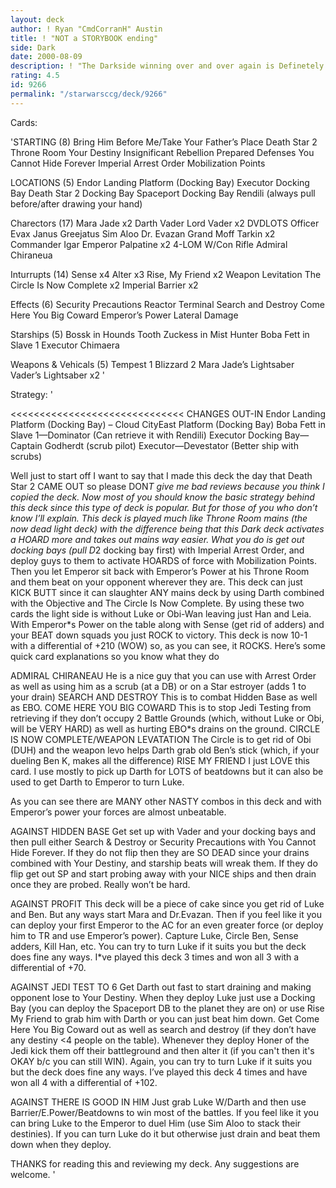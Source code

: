 ```yaml
---
layout: deck
author: ! Ryan "CmdCorranH" Austin
title: ! "NOT a STORYBOOK ending"
side: Dark
date: 2000-08-09
description: ! "The Darkside winning over and over again is Definetely NOT a storybook ending."
rating: 4.5
id: 9266
permalink: "/starwarsccg/deck/9266"
---
```

Cards: 

'STARTING (8)
Bring Him Before Me/Take Your Father’s Place
Death Star 2 Throne Room
Your Destiny
Insignificant Rebellion
Prepared Defenses
You Cannot Hide Forever
Imperial Arrest Order
Mobilization Points

LOCATIONS (5)
Endor Landing Platform (Docking Bay)
Executor Docking Bay
Death Star 2 Docking Bay
Spaceport Docking Bay
Rendili (always pull before/after drawing your hand)

Charectors (17)
Mara Jade x2
Darth Vader
Lord Vader x2
DVDLOTS
Officer Evax
Janus Greejatus
Sim Aloo
Dr. Evazan
Grand Moff Tarkin x2
Commander Igar
Emperor Palpatine x2
4-LOM W/Con Rifle
Admiral Chiraneua

Inturrupts (14)
Sense x4
Alter x3
Rise, My Friend x2
Weapon Levitation
The Circle Is Now Complete x2
Imperial Barrier x2

Effects (6)
Security Precautions
Reactor Terminal
Search and Destroy
Come Here You Big Coward
Emperor’s Power
Lateral Damage

Starships (5)
Bossk in Hounds Tooth
Zuckess in Mist Hunter
Boba Fett in Slave 1
Executor
Chimaera

Weapons & Vehicals (5)
Tempest 1
Blizzard 2
Mara Jade’s Lightsaber
Vader’s Lightsaber x2
'

Strategy: '

<<<<<<<<<<<<<<<<<<<<<<<<<<<<<<
CHANGES OUT-IN
Endor Landing Platform (Docking Bay) – Cloud CityEast Platform (Docking Bay)
Boba Fett in Slave 1—Dominator (Can retrieve it with Rendili)
Executor Docking Bay—Captain Godherdt (scrub pilot)
Executor—Devestator (Better ship with scrubs)
>>>>>>>>>>>>>>>>>>>>>>>>>>>>>>>>>>>

Well just to start off I want to say that I made this deck the day that Death Star 2 CAME OUT so please DON*T give me bad reviews because you think I copied the deck. Now most of you should know the basic strategy behind this deck since this type of deck is popular. But for those of you who don’t know I’ll explain. This deck is played much like Throne Room mains (the now dead light deck) with the difference being that this Dark deck activates a HOARD more and takes out mains way easier. What you do is get out docking bays (pull D*2 docking bay first) with Imperial Arrest Order, and deploy guys to them to activate HOARDS of force with Mobilization Points. Then you let Emperor sit back with Emperor’s Power at his Throne Room and them beat on your opponent wherever they are.
  This deck can just KICK BUTT since it can slaughter ANY mains deck by using Darth combined with the Objective and The Circle Is Now Complete. By using these two cards the light side is without Luke or Obi-Wan leaving just Han and Leia. With Emperor*s Power on the table along with Sense (get rid of adders) and your BEAT down squads you just ROCK to victory. This deck is now 10-1 with a differential of +210 (WOW) so, as you can see, it ROCKS.
  Here’s some quick card explanations so you know what they do

ADMIRAL CHIRANEAU He is a nice guy that you can use with Arrest Order as well as using him as a scrub (at  a DB) or on a Star estroyer (adds 1 to your drain)
SEARCH AND DESTROY This is to combat Hidden Base as well as EBO.
COME HERE YOU BIG COWARD This is to stop Jedi Testing from retrieving if they don’t occupy 2 Battle Grounds (which, without Luke or Obi, will be VERY HARD) as well as hurting EBO*s drains on the ground.
CIRCLE IS NOW COMPLETE/WEAPON LEVATATION The Circle is to get rid of Obi (DUH) and the weapon levo helps Darth grab old Ben’s stick (which, if your dueling Ben K, makes all the difference)
RISE MY FRIEND I just LOVE this card. I use mostly to pick up Darth for LOTS of beatdowns but it can also be used to get Darth to Emperor to turn Luke.

As you can see there are MANY other NASTY combos in this deck and with Emperor’s power your forces are almost unbeatable.

AGAINST HIDDEN BASE Get set up with Vader and your docking bays and then pull either Search & Destroy or Security Precautions with You Cannot Hide Forever. If they do not flip then they are SO DEAD since your drains combined with Your Destiny, and starship beats will wreak them. If they do flip get out SP and start probing away with your NICE ships and then drain once they are probed. Really won’t be hard.

AGAINST PROFIT This deck will be a piece of cake since you get rid of Luke and Ben. But any ways start Mara and Dr.Evazan. Then if you feel like it you can deploy your first Emperor to the AC for an even greater force (or deploy him to TR and use Emperor’s power). Capture Luke, Circle Ben, Sense adders, Kill Han, etc. You can try to turn Luke if it suits you but the deck does fine any ways. I*ve played this deck 3 times and won all 3 with a differential of +70.

AGAINST JEDI TEST TO 6 Get Darth out fast to start draining and making opponent lose to Your Destiny. When they deploy Luke just use a Docking Bay (you can deploy the Spaceport DB to the planet they are on) or use Rise My Friend to grab him with Darth or you can just beat him down. Get Come Here You Big Coward out as well as search and destroy (if they don’t have any destiny <4 people on the table). Whenever they deploy Honer of the Jedi kick them off their battleground and then alter it (if you can't then it's OKAY b/c you can still WIN). Again, you can try to turn Luke if it suits you but the deck does fine any ways. I’ve played this deck 4 times and have won all 4 with a differential of +102.

AGAINST THERE IS GOOD IN HIM Just grab Luke W/Darth and then use Barrier/E.Power/Beatdowns to win most of the battles. If you feel like it you can bring Luke to the Emperor to duel Him (use Sim Aloo to stack their destinies). If you can turn Luke do it but otherwise just drain and beat them down when they deploy.

THANKS for reading this and reviewing my deck. Any suggestions are welcome.
'
